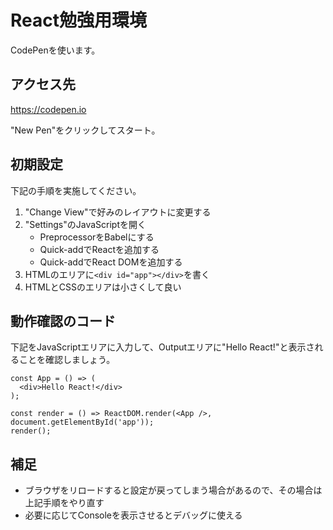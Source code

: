 # React勉強用環境

CodePenを使います。

## アクセス先

<https://codepen.io>

"New Pen"をクリックしてスタート。

## 初期設定

下記の手順を実施してください。

1. "Change View"で好みのレイアウトに変更する
2. "Settings"のJavaScriptを開く
   - PreprocessorをBabelにする
   - Quick-addでReactを追加する
   - Quick-addでReact DOMを追加する
3. HTMLのエリアに`<div id="app"></div>`を書く
4. HTMLとCSSのエリアは小さくして良い

## 動作確認のコード

下記をJavaScriptエリアに入力して、Outputエリアに"Hello React!"と表示されることを確認しましょう。

```
const App = () => (
  <div>Hello React!</div>
);

const render = () => ReactDOM.render(<App />, document.getElementById('app'));
render();
```

## 補足

- ブラウザをリロードすると設定が戻ってしまう場合があるので、その場合は上記手順をやり直す
- 必要に応じてConsoleを表示させるとデバッグに使える
